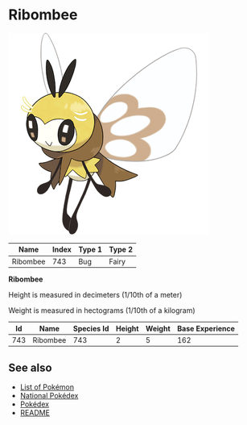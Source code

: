 # Ribombee


![Ribombee](images/743.png)

| **Name** | **Index** | **Type 1** | **Type 2** |
|----|----|----|----|
| Ribombee | 743 | Bug | Fairy  |

**Ribombee** 


Height is measured in decimeters (1/10th of a meter)

Weight is measured in hectograms (1/10th of a kilogram)

| **Id** | **Name** | **Species Id** | **Height** | **Weight** | **Base Experience** |
|--------|----------|----------------|------------|------------|---------------------|
| 743 | Ribombee | 743 | 2 | 5 | 162 |


## See also

- [List of Pokémon](../pokemon.md)
- [National Pokédex](../national_pokedex.md)
- [Pokédex](../pokedex.md)
- [README](../README.md)

